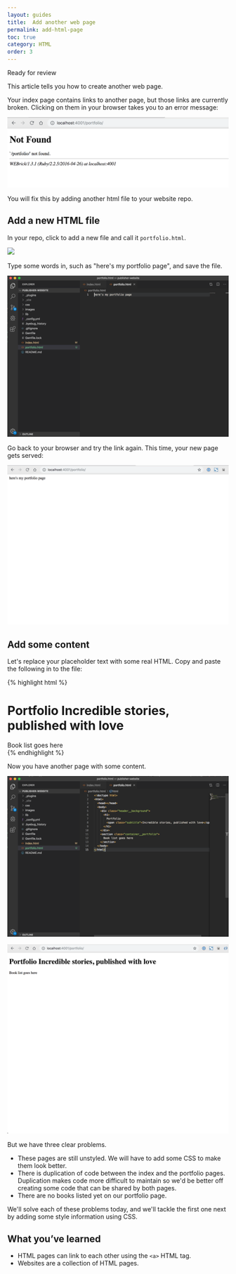 ```yaml
---
layout: guides
title:  Add another web page
permalink: add-html-page
toc: true
category: HTML
order: 3
---
```


<!-- <span class="tag tag--draft">Not started</span> -->
<!-- <span class="tag tag--progress">In progress</span> -->
<span class="tag tag--review">Ready for review</span>
<!-- <span class="tag tag--approved">Approved</span> -->

<p class="content__abstract">
  This article tells you how to create another web page.
</p>

Your index page contains links to another page, but those links are currently broken. Clicking on them in your browser takes you to an error message:

![](assets/images/broken-link.png)

You will fix this by adding another html file to your website repo.

## Add a new HTML file

In your repo, click to add a new file and call it `portfolio.html`.

![](assets/images/new-file.gif)

Type some words in, such as "here's my portfolio page", and save the file.

![](assets/images/new-file-words.png)

Go back to your browser and try the link again. This time, your new page gets served:

![](assets/images/new-page.png)

## Add some content

Let's replace your placeholder text with some real HTML. Copy and paste the following in to the file:

{% highlight html %}
  <!doctype html>
  <html>
    <head></head>
    <body>
      <div class="header__background">
        <h1>
          Portfolio
          <span class="header__subtitle">Incredible stories, published with love</span>
        </h1>
      </div>
      <section class="container__portfolio">
        Book list goes here
      </section>
    </body>
  </html>
{% endhighlight %}

Now you have another page with some content.

![](assets/images/portfolio.png)

![](assets/images/portfolio-browser.png)

But we have three clear problems.

* These pages are still unstyled. We will have to add some CSS to make them look better.
* There is duplication of code between the index and the portfolio pages. Duplication makes code more difficult to maintain so we'd be better off creating some code that can be shared by both pages.
* There are no books listed yet on our portfolio page.

We'll solve each of these problems today, and we'll tackle the first one next by adding some style information using CSS.

## What you’ve learned

* HTML pages can link to each other using the `<a>` HTML tag.
* Websites are a collection of HTML pages.


